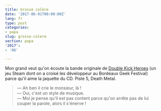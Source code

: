 ```yaml
---
title: Grosse colère
date: '2017-06-01T00:00:00Z'
lang: fr
type: post
categories:
- papa
slug: grosse-colere
section: papa
'2017':
- '06'

---
```



Mon grand veut qu'on écoute la bande originale de [Double Kick Heroes](http://www.doublekickheroes.rocks/) (un jeu Steam dont on a croisé les développeur au Bordeaux Geek Festival) parce qu'il aime la jaquette du CD. Piste 5, Death Metal.
<!--more-->

<blockquote>
<p>— Ah ben il crie le monsieur, là !<br>
— Oui, c'est un style de musique.<br>
— Moi je pense qu'il est pas content parce qu'on arrête pas de lui couper la parole, alors il s'énerve !</p>
</blockquote>